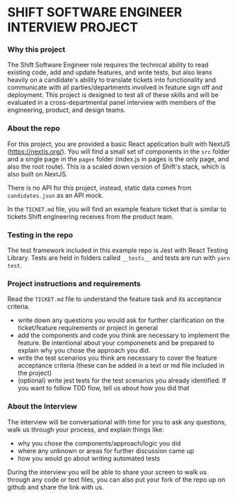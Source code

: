# SHIFT SOFTWARE ENGINEER INTERVIEW PROJECT
### Why this project
The Shift Software Engineer role requires the technical ability to read existing code, add and update features, and write tests, but also leans heavily on a candidate's ability to translate tickets into functionality and communicate with all parties/departments involved in feature sign off and deployment. This project is designed to test all of these skills and will be evaluated in a cross-departmental panel interview with members of the engineering, product, and design teams.

### About the repo
For this project, you are provided a basic React application built with NextJS (https://nextjs.org/). You will find a small set of components in the `src` folder and a single page in the `pages` folder (index.js in pages is the only page, and also the root route). This is a scaled down version of Shift's stack, which is also built on NextJS.

There is no API for this project, instead, static data comes from `candidates.json` as an API mock.

In the `TICKET.md` file, you will find an example feature ticket that is similar to tickets Shift engineering receives from the product team. 

### Testing in the repo
The test framework included in this example repo is Jest with React Testing Library. Tests are held in folders called `__tests__` and tests are run with `yarn test`. 

### Project instructions and requirements

Read the `TICKET.md` file to understand the feature task and its acceptance criteria. 

- write down any questions you would ask for further clarification on the ticket/feature requirements or project in general
- add the components and code you think are necessary to implement the feature. Be intentional about your componenets and be prepared to explain why you chose the approach you did.
- write the test scenarios you think are necessary to cover the feature acceptance criteria (these can be added in a text or md file included in the project)
- (optional) write jest tests for the test scenarios you already identified. If you want to follow TDD flow, tell us about how you did that


### About the Interview
The interview will be conversational with time for you to ask any questions, walk us through your process, and explain things like:
- why you chose the components/approach/logic you did
- where any unknown or areas for further discussion came up
- how you would go about writing automated tests

During the interview you will be able to share your screen to walk us through any code or text files, you can also put your fork of the repo up on github and share the link with us. 

